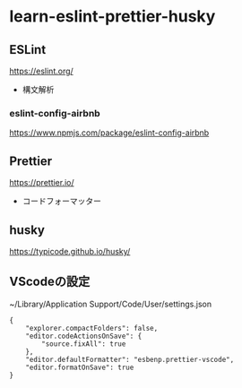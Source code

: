 # learn-eslint-prettier-husky

## ESLint

https://eslint.org/

- 構文解析

### eslint-config-airbnb

https://www.npmjs.com/package/eslint-config-airbnb

## Prettier

https://prettier.io/

- コードフォーマッター

## husky

https://typicode.github.io/husky/

## VScodeの設定

~/Library/Application Support/Code/User/settings.json

```
{
    "explorer.compactFolders": false,
    "editor.codeActionsOnSave": {
        "source.fixAll": true
    },
    "editor.defaultFormatter": "esbenp.prettier-vscode",
    "editor.formatOnSave": true
}
```
